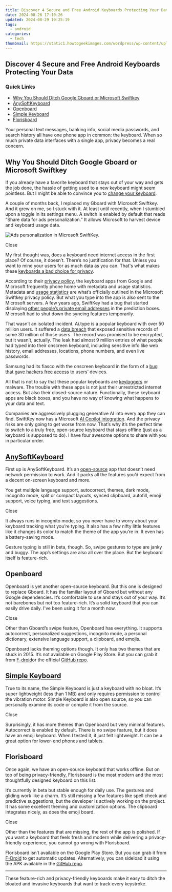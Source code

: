 ```yaml
---
title: Discover 4 Secure and Free Android Keyboards Protecting Your Data
date: 2024-08-26 17:10:26
updated: 2024-08-29 10:25:19
tags:
  - android
categories:
  - tech
thumbnail: https://static1.howtogeekimages.com/wordpress/wp-content/uploads/2024/06/a-phone-with-some-different-keyboards.jpg
---
```


## Discover 4 Secure and Free Android Keyboards Protecting Your Data

### Quick Links

* [Why You Should Ditch Google Gboard or Microsoft Swiftkey](https://facebook-video-footage.techidaily.com/new-bite-sized-content-explanation-the-lowdown-for-2024/)
* [AnySoftKeyboard](https://extra-support.techidaily.com/2024-approved-precision-capture-with-videoleaps-zoom-feature/)
* [Openboard](https://tiktok-video-recordings.techidaily.com/in-2024-seamless-transformation-from-tiktok-videos-to-engaging-gifs/)
* [Simple Keyboard](https://screen-mirroring-recording.techidaily.com/new-connect-to-googles-meeting-platform-a-guide-for-2024/)
* [Florisboard](https://extra-skills.techidaily.com/leading-edge-slow-motion-capture-software-phones-iosandroid-for-2024/)

 Your personal text messages, banking info, social media passwords, and search history all have one phone app in common: the keyboard. When so much private data interfaces with a single app, privacy becomes a real concern.

##  Why You Should Ditch Google Gboard or Microsoft Swiftkey

 If you already have a favorite keyboard that stays out of your way and gets the job done, the hassle of getting used to a new keyboard might seem pointless. But I might be able to convince you to [change your keyboard](https://extra-hints.techidaily.com/2024-approved-construct-humor-memes-via-adobe/).

 A couple of months back, I replaced my Gboard with Microsoft Swiftkey. And it grew on me, so I stuck with it. At least until recently, when I stumbled upon a toggle in its settings menu. A switch is enabled by default that reads “Share data for ads personalization.” It allows Microsoft to harvest device and keyboard usage data.

![Ads personalization in Microsoft SwiftKey.](https://static1.howtogeekimages.com/wordpress/wp-content/uploads/2024/06/screenshot_2024-06-25-15-14-03-252_com-touchtype-swiftkey-1.jpg) 

Close 

 My first thought was, does a keyboard need internet access in the first place? Of course, it doesn’t. There’s no justification for that. Unless you want to mine your users for as much data as you can. That's what makes these [keyboards a bad choice for privacy](https://easy-unlock-android.techidaily.com/in-2024-top-apps-and-online-tools-to-track-oneplus-phone-withwithout-imei-number-by-drfone-android/).

 According to their [privacy policy](https://support.microsoft.com/en-us/topic/microsoft-swiftkey-keyboard-sharing-your-typing-data-faq-d737059d-8810-448e-b376-9af56171a37d), the keyboard apps from Google and Microsoft frequently phone home with metadata and usage statistics. Metadata and [usage statistics](https://article-posts.techidaily.com/new-revolutionizing-receiving-packages-boosting-joyful-openings/) are what’s officially outlined in the Microsoft Swiftkey privacy policy. But what you type into the app is also sent to the Microsoft servers. A few years ago, SwiftKey had a bug that started displaying [other people’s private email addresses](https://www.theregister.com/2016/07/29/swiftkey%5Fdenies%5Fkeyboard%5Fapp%5Fsecurity%5Fflaw/) in the prediction boxes. Microsoft had to shut down the syncing features temporarily.

 That wasn’t an isolated incident. Ai.type is a popular keyboard with over 50 million users. It suffered a [data breach](https://www.bbc.com/news/technology-42238574) that exposed sensitive records of some 30 million of those users. The record was promised to be encrypted, but it wasn’t, actually. The leak had almost 9 million entries of what people had typed into their onscreen keyboard, including sensitive info like web history, email addresses, locations, phone numbers, and even live passwords.

 Samsung had its fiasco with the onscreen keyboard in the form of a [bug that gave hackers free access](https://fortune.com/2015/06/17/samsung-galaxy-keyboard-bug/) to users’ devices.

 All that is not to say that these popular keyboards are [keyloggers](https://screen-video-capture.techidaily.com/new-which-should-you-use-obs-studio-or-bandicam-for-2024/) or malware. The trouble with these apps is not just their unrestricted internet access. But also their closed-source nature. Functionally, these keyboard apps are black boxes, and you have no way of knowing what happens to your data and text.

 Companies are aggressively plugging generative AI into every app they can find. SwiftKey now has a Microsoft [AI Copilot integration](https://fox-direct.techidaily.com/updated-spotlight-on-5-captivating-book-viddies-for-2024/). And the privacy risks are only going to get worse from now. That’s why it’s the perfect time to switch to a truly free, open-source keyboard that stays offline (just as a keyboard is supposed to do). I have four awesome options to share with you in particular order.

## [AnySoftKeyboard](https://www.anrdoezrs.net/links/3607085/type/dlg/sid/UUhtgUeUpU2003796/https://play.google.com/store/apps/details?id=com.menny.android.anysoftkeyboard) 

 First up is AnySoftKeyboard. It’s an [open-source](https://facebook-videos.techidaily.com/new-leveraging-social-media-power-optimal-use-of-hash-tags-on-fb/) app that doesn’t need network permission to work. And it packs all the features you’d expect from a decent on-screen keyboard and more.

 You get multiple language support, autocorrect, themes, dark mode, incognito mode, split or compact layouts, synced clipboard, autofill, emoji support, voice typing, and text suggestions.

Close 

 It always runs in incognito mode, so you never have to worry about your keyboard tracking what you’re typing. It also has a few nifty little features like it changes its color to match the theme of the app you’re in. It even has a battery-saving mode.

 Gesture typing is still in beta, though. So, swipe gestures to type are janky and buggy. The app’s settings are also all over the place. But the keyboard itself is feature-rich.

##  Openboard

 Openboard is yet another open-source keyboard. But this one is designed to replace Gboard. It has the familiar layout of Gboard but without any Google dependencies. It’s comfortable to use and stays out of your way. It’s not barebones but not too feature-rich. It’s a solid keyboard that you can easily drive daily. I've been using it for a month now.

Close 

 Other than Gboard’s swipe feature, Openboard has everything. It supports autocorrect, personalized suggestions, incognito mode, a personal dictionary, extensive language support, a clipboard, and emojis.

 Openboard lacks theming options though. It only has two themes that are stuck in 2015\. It’s not available on Google Play Store. But you can grab it from [F-droid](https://f-droid.org/en/packages/org.dslul.openboard.inputmethod.latin/)or the official [GitHub repo](https://github.com/openboard-team/openboard).

## [Simple Keyboard](https://www.anrdoezrs.net/links/3607085/type/dlg/sid/UUhtgUeUpU2003796/https://play.google.com/store/apps/details?id=rkr.simplekeyboard.inputmethod&hl=en) 

 True to its name, the Simple Keyboard is just a keyboard with no bloat. It’s super lightweight (less than 1 MB) and only requires permission to control the vibration motor. Simple Keyboard is also open source, so you can personally examine its code or compile it from the source.

Close 

 Surprisingly, it has more themes than Openboard but very minimal features. Autocorrect is enabled by default. There is no swipe feature, but it does have an emoji keyboard. When I tested it, it just felt lightweight. It can be a great option for lower-end phones and tablets.

##  Florisboard

 Once again, we have an open-source keyboard that works offline. But on top of being privacy-friendly, Florisboard is the most modern and the most thoughtfully designed keyboard on this list.

 It’s currently in beta but stable enough for daily use. The gestures and gliding work like a charm. It’s still missing a few features like spell check and predictive suggestions, but the developer is actively working on the project. It has some excellent theming and customization options. The clipboard integrates nicely, as does the emoji board.

Close 

 Other than the features that are missing, the rest of the app is polished. If you want a keyboard that feels fresh and modern while delivering a privacy-friendly experience, you cannot go wrong with Florisboard.

 Florisboard isn’t available on the Google Play Store. But you can grab it from [F-Droid](https://f-droid.org/en/packages/dev.patrickgold.florisboard/) to get automatic updates. Alternatively, you can sideload it using the APK available in the [GitHub repo](https://github.com/florisboard/florisboard/releases).

---

 These feature-rich and privacy-friendly keyboards make it easy to ditch the bloated and invasive keyboards that want to track every keystroke.

<ins class="adsbygoogle"
     style="display:block"
     data-ad-format="autorelaxed"
     data-ad-client="ca-pub-7571918770474297"
     data-ad-slot="1223367746"></ins>



<ins class="adsbygoogle"
     style="display:block"
     data-ad-client="ca-pub-7571918770474297"
     data-ad-slot="8358498916"
     data-ad-format="auto"
     data-full-width-responsive="true"></ins>
